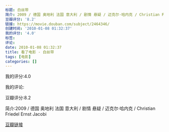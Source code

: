 ```yaml
---
标题: 白丝带
简介: 2009 / 德国 奥地利 法国 意大利 / 剧情 悬疑 / 迈克尔·哈内克 / Christian Friedel Ernst Jacobi
豆瓣评分: '8.2'
链接: https://movie.douban.com/subject/2464346/
创建时间: '2010-01-08 01:32:37'
我的评分: '4.0'
标签:
评论:
date: 2010-01-08 01:32:37
title: 看了电影 - 白丝带
tags: [电影]
categories: []
---
```


我的评分:4.0

我的评论:

豆瓣评分:8.2

简介:2009 / 德国 奥地利 法国 意大利 / 剧情 悬疑 / 迈克尔·哈内克 / Christian Friedel Ernst Jacobi

[豆瓣链接](https://movie.douban.com/subject/2464346/)

